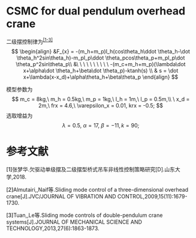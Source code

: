 # CSMC for dual pendulum overhead crane

二级摆控制律为<sup><a href = "#ref1">[1-3]</a></sup>
$$
\begin{align}
&F_{x} = -(m_h+m_p)l_h(cos\theta_h\ddot \theta_h-\dot \theta_h^2sin\theta_h)-m_pl_p\ddot \theta_pcos\theta_p+m_pl_p\dot \theta_p^2sin\theta_p\\
&\ \ \ \ \  \ \ \ \ \ -(m_c+m_h+m_p)(\lambda\dot x+\alpha\dot \theta_h+\beta\dot \theta_p)-ktanh(s) \\
& s = \dot x+\lambda(x-x_d)+\alpha\theta_h+\beta\theta_p
\end{align}
$$

模型参数为
$$
m_c = 8kg,\ m_h = 0.5kg,\ m_p = 1kg,\ l_h = 1m,\ l_p = 0.5m,\\ \ x_d = 2m,\ frx = 4.6,\ \varepsilon_x = 0.01, krx = -0.5;
$$
选取增益为
$$
\lambda = 0.5,\ \alpha= 17, \ \beta = -11, k = 90;
$$



# 参考文献

<a name="ref1"><font color='black'>[1]</font></a>张梦华.欠驱动单级摆及二级摆型桥式吊车非线性控制策略研究[D].山东大学,2018.

<a name="ref2"><font color='black'>[2]</font></a>Almutairi,,Naif等.Sliding mode control of a three-dimensional overhead crane[J].JVC/JOURNAL OF VIBRATION AND CONTROL,2009,15(11):1679-1730.

<a name="ref3"><font color='black'>[3]</font></a>Tuan,,Le等.Sliding mode controls of double-pendulum crane systems[J].JOURNAL OF MECHANICAL SCIENCE AND TECHNOLOGY,2013,27(6):1863-1873.

